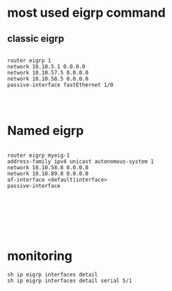 # most used eigrp command


## classic eigrp
```

router eigrp 1
network 10.10.5.1 0.0.0.0
network 10.10.57.5 0.0.0.0
network 10.10.58.5 0.0.0.0
passive-interface fastEthernet 1/0




```


# Named eigrp
```

router eigrp myeig-1
address-family ipv4 unicast autonomous-system 1
network 10.10.58.8 0.0.0.0
network 10.10.89.8 0.0.0.0
af-interface <default|interface>
passive-interface








```

# monitoring
```
sh ip eigrp interfaces detail
sh ip eigrp interfaces detail serial 5/1


```